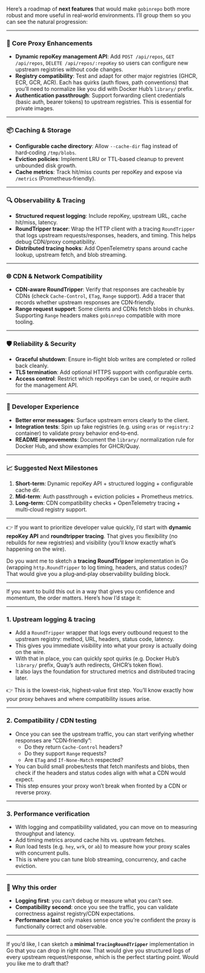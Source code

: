Here’s a roadmap of **next features** that would make `gobinrepo` both more robust and more useful in real‑world environments. I’ll group them so you can see the natural progression:

---

### 🔧 Core Proxy Enhancements
- **Dynamic repoKey management API**:
  Add `POST /api/repos`, `GET /api/repos`, `DELETE /api/repos/:repoKey` so users can configure new upstream registries without code changes.
- **Registry compatibility**:
  Test and adapt for other major registries (GHCR, ECR, GCR, ACR). Each has quirks (auth flows, path conventions) that you’ll need to normalize like you did with Docker Hub’s `library/` prefix.
- **Authentication passthrough**:
  Support forwarding client credentials (basic auth, bearer tokens) to upstream registries. This is essential for private images.

---

### 📦 Caching & Storage
- **Configurable cache directory**:
  Allow `--cache-dir` flag instead of hard‑coding `/tmp/blobs`.
- **Eviction policies**:
  Implement LRU or TTL‑based cleanup to prevent unbounded disk growth.
- **Cache metrics**:
  Track hit/miss counts per repoKey and expose via `/metrics` (Prometheus‑friendly).

---

### 🔍 Observability & Tracing
- **Structured request logging**:
  Include repoKey, upstream URL, cache hit/miss, latency.
- **RoundTripper tracer**:
  Wrap the HTTP client with a tracing `RoundTripper` that logs upstream requests/responses, headers, and timing. This helps debug CDN/proxy compatibility.
- **Distributed tracing hooks**:
  Add OpenTelemetry spans around cache lookup, upstream fetch, and blob streaming.

---

### 🌐 CDN & Network Compatibility
- **CDN‑aware RoundTripper**:
  Verify that responses are cacheable by CDNs (check `Cache-Control`, `ETag`, `Range` support).
  Add a tracer that records whether upstream responses are CDN‑friendly.
- **Range request support**:
  Some clients and CDNs fetch blobs in chunks. Supporting `Range` headers makes `gobinrepo` compatible with more tooling.

---

### 🛡️ Reliability & Security
- **Graceful shutdown**:
  Ensure in‑flight blob writes are completed or rolled back cleanly.
- **TLS termination**:
  Add optional HTTPS support with configurable certs.
- **Access control**:
  Restrict which repoKeys can be used, or require auth for the management API.

---

### 🚀 Developer Experience
- **Better error messages**:
  Surface upstream errors clearly to the client.
- **Integration tests**:
  Spin up fake registries (e.g. using `oras` or `registry:2` container) to validate proxy behavior end‑to‑end.
- **README improvements**:
  Document the `library/` normalization rule for Docker Hub, and show examples for GHCR/Quay.

---

### 📈 Suggested Next Milestones
1. **Short‑term**: Dynamic repoKey API + structured logging + configurable cache dir.
2. **Mid‑term**: Auth passthrough + eviction policies + Prometheus metrics.
3. **Long‑term**: CDN compatibility checks + OpenTelemetry tracing + multi‑cloud registry support.

---

👉 If you want to prioritize developer value quickly, I’d start with **dynamic repoKey API** and **roundtripper tracing**. That gives you flexibility (no rebuilds for new registries) and visibility (you’ll know exactly what’s happening on the wire).

Do you want me to sketch a **tracing RoundTripper** implementation in Go (wrapping `http.RoundTripper` to log timing, headers, and status codes)? That would give you a plug‑and‑play observability building block.

----

If you want to build this out in a way that gives you confidence and momentum, the order matters. Here’s how I’d stage it:

---

### 1. **Upstream logging & tracing**
- Add a `RoundTripper` wrapper that logs every outbound request to the upstream registry: method, URL, headers, status code, latency.
- This gives you immediate visibility into what your proxy is actually doing on the wire.
- With that in place, you can quickly spot quirks (e.g. Docker Hub’s `library/` prefix, Quay’s auth redirects, GHCR’s token flow).
- It also lays the foundation for structured metrics and distributed tracing later.

👉 This is the lowest‑risk, highest‑value first step. You’ll know exactly how your proxy behaves and where compatibility issues arise.

---

### 2. **Compatibility / CDN testing**
- Once you can see the upstream traffic, you can start verifying whether responses are “CDN‑friendly”:
  - Do they return `Cache-Control` headers?
  - Do they support `Range` requests?
  - Are `ETag` and `If-None-Match` respected?
- You can build small probes/tests that fetch manifests and blobs, then check if the headers and status codes align with what a CDN would expect.
- This step ensures your proxy won’t break when fronted by a CDN or reverse proxy.

---

### 3. **Performance verification**
- With logging and compatibility validated, you can move on to measuring throughput and latency.
- Add timing metrics around cache hits vs. upstream fetches.
- Run load tests (e.g. `hey`, `wrk`, or `ab`) to measure how your proxy scales with concurrent pulls.
- This is where you can tune blob streaming, concurrency, and cache eviction.

---

### 🔑 Why this order
- **Logging first**: you can’t debug or measure what you can’t see.
- **Compatibility second**: once you see the traffic, you can validate correctness against registry/CDN expectations.
- **Performance last**: only makes sense once you’re confident the proxy is functionally correct and observable.

---

If you’d like, I can sketch a **minimal `TracingRoundTripper`** implementation in Go that you can drop in right now. That would give you structured logs of every upstream request/response, which is the perfect starting point. Would you like me to draft that?
